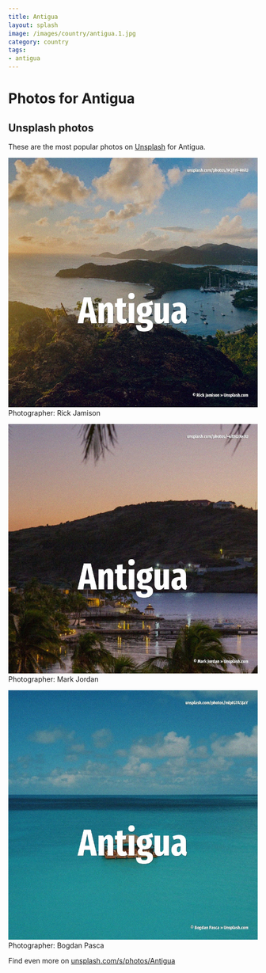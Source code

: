 ```yaml
---
title: Antigua
layout: splash
image: /images/country/antigua.1.jpg
category: country
tags:
- antigua
---
```

# Photos for Antigua
 
## Unsplash photos
These are the most popular photos on [Unsplash](https://unsplash.com) for Antigua.
 
![Antigua](/images/country/antigua.1.jpg)
Photographer:  Rick Jamison
 
![Antigua](/images/country/antigua.2.jpg)
Photographer:  Mark Jordan
 
![Antigua](/images/country/antigua.3.jpg)
Photographer:  Bogdan Pasca
 
Find even more on [unsplash.com/s/photos/Antigua](https://unsplash.com/s/photos/Antigua)
 
